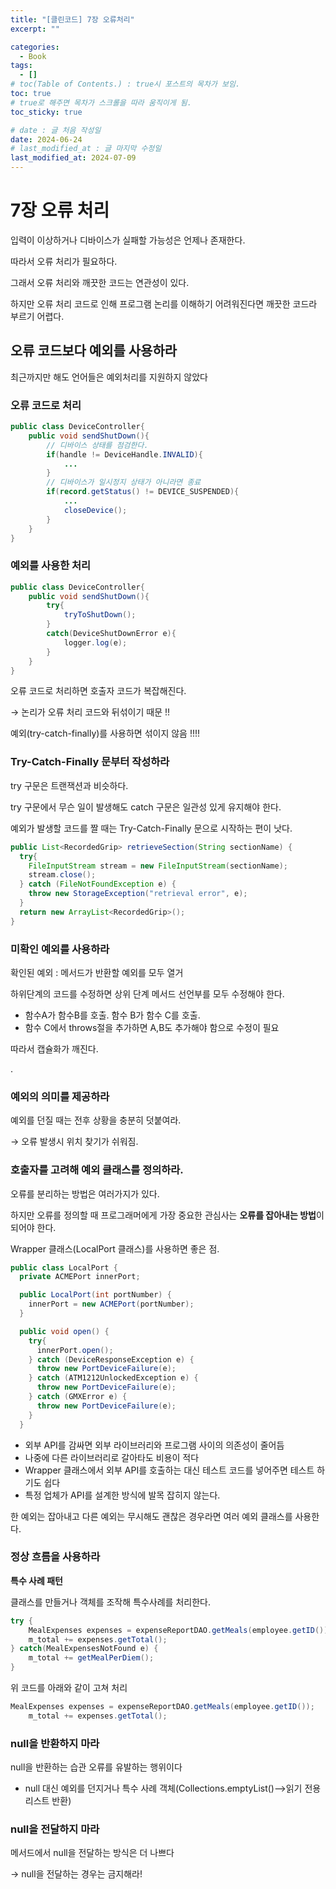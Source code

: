 ```yaml
---
title: "[클린코드] 7장 오류처리"
excerpt: ""

categories:
  - Book
tags:
  - []
# toc(Table of Contents.) : true시 포스트의 목차가 보임.
toc: true
# true로 해주면 목차가 스크롤을 따라 움직이게 됨.
toc_sticky: true

# date : 글 처음 작성일
date: 2024-06-24
# last_modified_at : 글 마지막 수정일
last_modified_at: 2024-07-09
---
```


# 7장 오류 처리

입력이 이상하거나 디바이스가 실패할 가능성은 언제나 존재한다.

따라서 오류 처리가 필요하다.

그래서 오류 처리와 깨끗한 코드는 연관성이 있다.

하지만 오류 처리 코드로 인해 프로그램 논리를 이해하기 어려워진다면 깨끗한 코드라 부르기 어렵다.

## 오류 코드보다 예외를 사용하라

최근까지만 해도 언어들은 예외처리를 지원하지 않았다

### 오류 코드로 처리

```java
public class DeviceController{
	public void sendShutDown(){
		// 디바이스 상태를 점검한다.
		if(handle != DeviceHandle.INVALID){
			...
		}
		// 디바이스가 일시정지 상태가 아니라면 종료
		if(record.getStatus() != DEVICE_SUSPENDED){
			...
			closeDevice();
		}
	}
}
```

### 예외를 사용한 처리

```java
public class DeviceController{
	public void sendShutDown(){
		try{
			tryToShutDown();
		}
		catch(DeviceShutDownError e){
			logger.log(e);
		}
	}
}
```

오류 코드로 처리하면 호출자 코드가 복잡해진다.

→ 논리가 오류 처리 코드와 뒤섞이기 때문 !!

예외(try-catch-finally)를 사용하면 섞이지 않음 !!!!

### Try-Catch-Finally 문부터 작성하라

try 구문은 트랜잭션과 비슷하다.

try 구문에서 무슨 일이 발생해도 catch 구문은 일관성 있게 유지해야 한다.

예외가 발생할 코드를 짤 때는 Try-Catch-Finally 문으로 시작하는 편이 낫다.

```java
public List<RecordedGrip> retrieveSection(String sectionName) {
  try{
    FileInputStream stream = new FileInputStream(sectionName);
    stream.close();
  } catch (FileNotFoundException e) {
    throw new StorageException("retrieval error", e);
  }
  return new ArrayList<RecordedGrip>();
}
```

### 미확인 예외를 사용하라

확인된 예외 : 메서드가 반환할 예외를 모두 열거

하위단계의 코드를 수정하면 상위 단계 메서드 선언부를 모두 수정해야 한다.

- 함수A가 함수B를 호출. 함수 B가 함수 C를 호출.
- 함수 C에서 throws절을 추가하면 A,B도 추가해야 함으로 수정이 필요

따라서 캡슐화가 깨진다.

.

### 예외의 의미를 제공하라

예외를 던질 때는 전후 상황을 충분히 덧붙여라.

→ 오류 발생시 위치 찾기가 쉬워짐.

### 호출자를 고려해 예외 클래스를 정의하라.

오류를 분리하는 방법은 여러가지가 있다.

하지만 오류를 정의할 때 프로그래머에게 가장 중요한 관심사는 **오류를 잡아내는 방법**이 되어야 한다.

Wrapper 클래스(LocalPort 클래스)를 사용하면 좋은 점.

```java
public class LocalPort {
  private ACMEPort innerPort;

  public LocalPort(int portNumber) {
    innerPort = new ACMEPort(portNumber);
  }

  public void open() {
    try{
      innerPort.open();
    } catch (DeviceResponseException e) {
      throw new PortDeviceFailure(e);
    } catch (ATM1212UnlockedException e) {
      throw new PortDeviceFailure(e);
    } catch (GMXError e) {
      throw new PortDeviceFailure(e);
    }
  }
```

- 외부 API를 감싸면 외부 라이브러리와 프로그램 사이의 의존성이 줄어듬
- 나중에 다른 라이브러리로 갈아타도 비용이 적다
- Wrapper 클래스에서 외부 API를 호출하는 대신 테스트 코드를 넣어주면 테스트 하기도 쉽다
- 특정 업체가 API를 설계한 방식에 발목 잡히지 않는다.

한 예외는 잡아내고 다른 예외는 무시해도 괜찮은 경우라면 여러 예외 클래스를 사용한다.

### 정상 흐름을 사용하라

**특수 사례 패턴**

클래스를 만들거나 객체를 조작해 특수사례를 처리한다.

```java
try {
	MealExpenses expenses = expenseReportDAO.getMeals(employee.getID());
	m_total += expenses.getTotal();
} catch(MealExpensesNotFound e) {
	m_total += getMealPerDiem();
}
```

위 코드를 아래와 같이 고쳐 처리

```java
MealExpenses expenses = expenseReportDAO.getMeals(employee.getID());
	m_total += expenses.getTotal();
```

### null을 반환하지 마라

null을 반환하는 습관 오류를 유발하는 행위이다

- null 대신 예외를 던지거나 특수 사례 객체(Collections.emptyList()—>읽기 전용 리스트 반환)

### null을 전달하지 마라

메서드에서 null을 전달하는 방식은 더 나쁘다

→ null을 전달하는 경우는 금지해라!
